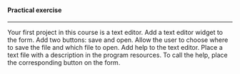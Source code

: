 #### Practical exercise  

***  

Your first project in this course is a text editor. Add a text editor widget to the form. Add two buttons: save and open. Allow the user to choose where to save the file and which file to open. Add help to the text editor. Place a text file with a description in the program resources. To call the help, place the corresponding button on the form.  
